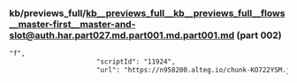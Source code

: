 ### kb/previews_full/kb__previews_full__kb__previews_full__flows__master-first__master-and-slot@auth.har.part027.md.part001.md.part001.md (part 002)

```md
"f",
                      "scriptId": "11924",
                      "url": "https://n958200.alteg.io/chunk-KO722YSM.js",
   
```

```
